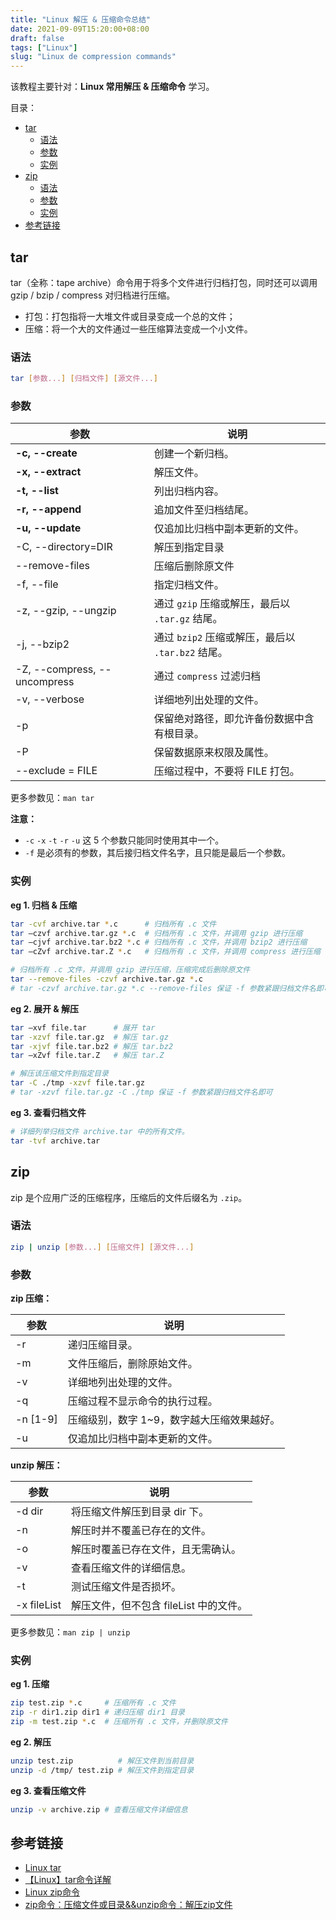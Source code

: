 ```yaml
---
title: "Linux 解压 & 压缩命令总结"
date: 2021-09-09T15:20:00+08:00
draft: false
tags: ["Linux"]
slug: "Linux de compression commands"
---
```


该教程主要针对：**Linux 常用解压 & 压缩命令** 学习。

目录：

- [tar](#tar)
  - [语法](#语法)
  - [参数](#参数)
  - [实例](#实例)
- [zip](#zip)
  - [语法](#语法-1)
  - [参数](#参数-1)
  - [实例](#实例-1)
- [参考链接](#参考链接)

## tar

tar（全称：tape archive）命令用于将多个文件进行归档打包，同时还可以调用 gzip / bzip / compress 对归档进行压缩。

* 打包：打包指将一大堆文件或目录变成一个总的文件；
* 压缩：将一个大的文件通过一些压缩算法变成一个小文件。

### 语法

```bash
tar [参数...] [归档文件] [源文件...]
```

### 参数

参数                         | 说明
-----------------------------|------------------------------------
**-c, --create**             | 创建一个新归档。
**-x, --extract**            | 解压文件。
**-t, --list**               | 列出归档内容。
**-r, --append**             | 追加文件至归档结尾。
**-u, --update**             | 仅追加比归档中副本更新的文件。
-C, --directory=DIR          | 解压到指定目录
--remove-files               | 压缩后删除原文件
-f, --file                   | 指定归档文件。
-z, --gzip, --ungzip         | 通过 `gzip` 压缩或解压，最后以 `.tar.gz` 结尾。
-j, --bzip2                  | 通过 `bzip2` 压缩或解压，最后以 `.tar.bz2` 结尾。
-Z, --compress, --uncompress | 通过 `compress` 过滤归档
-v, --verbose                | 详细地列出处理的文件。
-p                           | 保留绝对路径，即允许备份数据中含有根目录。
-P                           | 保留数据原来权限及属性。
--exclude = FILE             | 压缩过程中，不要将 FILE 打包。

更多参数见：`man tar`

**注意：**

* `-c` `-x` `-t` `-r` `-u` 这 5 个参数只能同时使用其中一个。
* `-f` 是必须有的参数，其后接归档文件名字，且只能是最后一个参数。

### 实例

**eg 1. 归档 & 压缩**

```bash
tar -cvf archive.tar *.c      # 归档所有 .c 文件
tar –czvf archive.tar.gz *.c  # 归档所有 .c 文件，并调用 gzip 进行压缩
tar –cjvf archive.tar.bz2 *.c # 归档所有 .c 文件，并调用 bzip2 进行压缩
tar –cZvf archive.tar.Z *.c   # 归档所有 .c 文件，并调用 compress 进行压缩

# 归档所有 .c 文件，并调用 gzip 进行压缩，压缩完成后删除原文件
tar --remove-files -czvf archive.tar.gz *.c
# tar -czvf archive.tar.gz *.c --remove-files 保证 -f 参数紧跟归档文件名即可
```

**eg 2. 展开 & 解压**

```bash
tar –xvf file.tar      # 展开 tar
tar -xzvf file.tar.gz  # 解压 tar.gz
tar -xjvf file.tar.bz2 # 解压 tar.bz2
tar –xZvf file.tar.Z   # 解压 tar.Z

# 解压该压缩文件到指定目录
tar -C ./tmp -xzvf file.tar.gz
# tar -xzvf file.tar.gz -C ./tmp 保证 -f 参数紧跟归档文件名即可
```

**eg 3. 查看归档文件**

```bash
# 详细列举归档文件 archive.tar 中的所有文件。
tar -tvf archive.tar
```

## zip

zip 是个应用广泛的压缩程序，压缩后的文件后缀名为 `.zip`。

### 语法

```bash
zip | unzip [参数...] [压缩文件] [源文件...]
```

### 参数

**zip 压缩：**

参数     | 说明
---------|------------------------
-r       | 递归压缩目录。
-m       | 文件压缩后，删除原始文件。
-v       | 详细地列出处理的文件。
-q       | 压缩过程不显示命令的执行过程。
-n [1-9] | 压缩级别，数字 1~9，数字越大压缩效果越好。
-u       | 仅追加比归档中副本更新的文件。

**unzip 解压：**

参数        | 说明
------------|-------------------------
-d dir      | 将压缩文件解压到目录 dir 下。
-n          | 解压时并不覆盖已存在的文件。
-o          | 解压时覆盖已存在文件，且无需确认。
-v          | 查看压缩文件的详细信息。
-t          | 测试压缩文件是否损坏。
-x fileList | 解压文件，但不包含 fileList 中的文件。

更多参数见：`man zip | unzip`

### 实例

**eg 1. 压缩**

```bash
zip test.zip *.c     # 压缩所有 .c 文件
zip -r dir1.zip dir1 # 递归压缩 dir1 目录
zip -m test.zip *.c  # 压缩所有 .c 文件，并删除原文件
```

**eg 2. 解压**

```bash
unzip test.zip          # 解压文件到当前目录
unzip -d /tmp/ test.zip # 解压文件到指定目录
```

**eg 3. 查看压缩文件**

```bash
unzip -v archive.zip # 查看压缩文件详细信息
```

## 参考链接

* [Linux tar](https://wangchujiang.com/linux-command/c/tar.html)
* [【Linux】tar命令详解](https://segmentfault.com/a/1190000021112003)
* [Linux zip命令](https://www.runoob.com/linux/linux-comm-zip.html)
* [zip命令：压缩文件或目录&&unzip命令：解压zip文件](https://www.cnblogs.com/xinghen1216/p/11308006.html)
